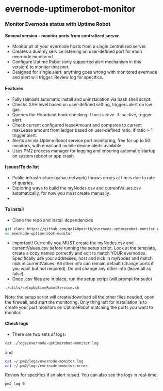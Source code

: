 # evernode-uptimerobot-monitor
### Monitor Evernode status with Uptime Robot

#### Second version - monitor ports from centralized server
- Monitor all of your evernode hosts from a single centralized server.
- Creates a dummy service listening on user-defined port for each evernode monitored.
- Configure Uptime Robot (only supported alert mechanism in this version) to monitor that port.
- Designed for single alert, anything goes wrong with monitored evernode and alert will trigger. Review log for specifics.

#### Features
- Fully (almost) automatic install and uninstallation via bash shell script.
- Checks XAH level based on user-defined setting, triggers alert on low gas.
- Queries the Heartbeat hook checking if host active. If inactive, trigger alert.
- Check current configured leaseAmount and compares to current maxLease amount from ledger based on user-defined ratio, if ratio > 1 trigger alert.
- Alerts are via Uptime Robot service port monitoring, free for up to 50 monitors, with email and mobile device alerts available.
- Uses PM2 process manager for logging and ensuring automatic startup on system reboot or app crash.

#### Issues/To do list
- Public infrastructure (xahau.network) throws errors at times due to rate of queries.
- Exploring ways to build the myNodes.csv and currentValues.csv automatically, for now you must create manually.
- 

#### To Install
- Clone the repo and install dependencies
```sh
git clone https://github.com/go140point6/evernode-uptimerobot-monitor.git
cd evernode-uptimerobot-monitor
```
- Important! Currently you MUST create the myNodes.csv and currentValues.csv before running the setup script. Look at the template, create a copy named correctly and edit to match YOUR evernodes. Specifically use your addresses, host and nick in myNodes and match nick in currentValues. All other info can remain default (change ports if you want but not required). Do not change any other info (leave all as false).
- Once .csv files are in place, run the setup script (will prompt for sudo)
```sh
./utils/setupUptimeRobotService.sh
```
Note: the setup script will create/download all the other files needed, open the firewall, and start the monitoring. Only thing left for installation is to create your port monitors on UptimeRobot matching the ports you want to monitor.

#### Check logs
- There are two sets of logs:
```sh
cat ./logs/evernode-uptimerobot-monitor.log
```
and
```sh
cat ~/.pm2/logs/evernode-monitor.log
cat ~/.pm2/logs/evernode-monitor.error
```
Review for specifics if an alert raised. You can also see the logs in real-time:
```sh
pm2 log 0
```


